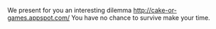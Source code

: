 We present for you an interesting dilemma http://cake-or-games.appspot.com/ You have no chance to survive make your time.